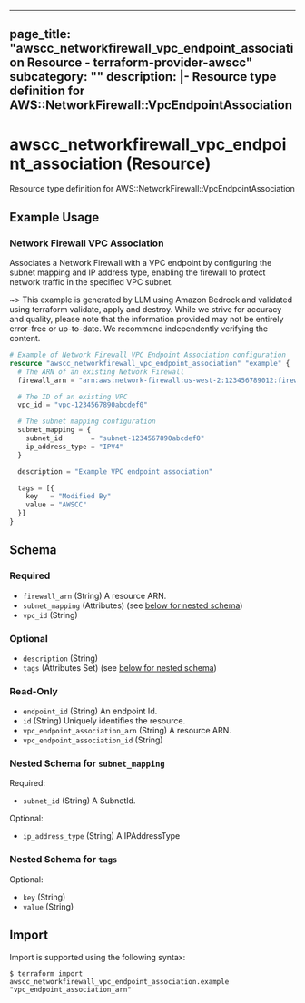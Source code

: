 
---
page_title: "awscc_networkfirewall_vpc_endpoint_association Resource - terraform-provider-awscc"
subcategory: ""
description: |-
  Resource type definition for AWS::NetworkFirewall::VpcEndpointAssociation
---

# awscc_networkfirewall_vpc_endpoint_association (Resource)

Resource type definition for AWS::NetworkFirewall::VpcEndpointAssociation

## Example Usage

### Network Firewall VPC Association

Associates a Network Firewall with a VPC endpoint by configuring the subnet mapping and IP address type, enabling the firewall to protect network traffic in the specified VPC subnet.

~> This example is generated by LLM using Amazon Bedrock and validated using terraform validate, apply and destroy. While we strive for accuracy and quality, please note that the information provided may not be entirely error-free or up-to-date. We recommend independently verifying the content.

```terraform
# Example of Network Firewall VPC Endpoint Association configuration
resource "awscc_networkfirewall_vpc_endpoint_association" "example" {
  # The ARN of an existing Network Firewall
  firewall_arn = "arn:aws:network-firewall:us-west-2:123456789012:firewall/example-firewall"

  # The ID of an existing VPC
  vpc_id = "vpc-1234567890abcdef0"

  # The subnet mapping configuration
  subnet_mapping = {
    subnet_id       = "subnet-1234567890abcdef0"
    ip_address_type = "IPV4"
  }

  description = "Example VPC endpoint association"

  tags = [{
    key   = "Modified By"
    value = "AWSCC"
  }]
}
```

<!-- schema generated by tfplugindocs -->
## Schema

### Required

- `firewall_arn` (String) A resource ARN.
- `subnet_mapping` (Attributes) (see [below for nested schema](#nestedatt--subnet_mapping))
- `vpc_id` (String)

### Optional

- `description` (String)
- `tags` (Attributes Set) (see [below for nested schema](#nestedatt--tags))

### Read-Only

- `endpoint_id` (String) An endpoint Id.
- `id` (String) Uniquely identifies the resource.
- `vpc_endpoint_association_arn` (String) A resource ARN.
- `vpc_endpoint_association_id` (String)

<a id="nestedatt--subnet_mapping"></a>
### Nested Schema for `subnet_mapping`

Required:

- `subnet_id` (String) A SubnetId.

Optional:

- `ip_address_type` (String) A IPAddressType


<a id="nestedatt--tags"></a>
### Nested Schema for `tags`

Optional:

- `key` (String)
- `value` (String)

## Import

Import is supported using the following syntax:

```shell
$ terraform import awscc_networkfirewall_vpc_endpoint_association.example "vpc_endpoint_association_arn"
```
